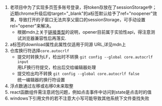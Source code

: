 1. 老项目中为了实现多页签多账号登录，将token存放在了sessionStorage中；近期chrome升级后给target="_blank"的a标签默认给予了ref="noopener"效果，导致打开的子窗口无法共享父窗口的sessionStorage，可手动设置rel="opener"来解决。
   - 根据mdn上关于[链接类型](https://developer.mozilla.org/zh-CN/docs/Web/HTML/Link_types)的说明，opener目前属于实验性api，得注意测试浏览器兼容性后再落实.
2. a标签的download属性此属性仅适用于同源 URL,详见mdn上[<a>](https://developer.mozilla.org/zh-CN/docs/Web/HTML/Element/a)
3. 仓库换行符选择`core.autocrlf`
   - 提交时转换为LF，检出时不转换 `git config --global core.autocrlf input`    
   用LF换行符提交，检出后交给编辑器处理
   - 提交检出均不转换 `git config --global core.autocrlf false`   
   统一编辑器的换行符设置
4. 浮点数通过左移或右移0未来取整
5. react函数组件需注意闭包问题，例如点击事件中访问到state是点击时的值
6. windows下引用文件的若不注意大小写可能导致其他系统下文件查找失败